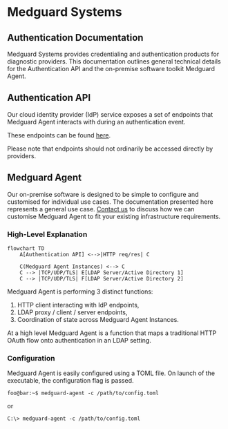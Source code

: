 # Medguard Systems

## Authentication Documentation
Medguard Systems provides credentialing and authentication products for
diagnostic providers.  This documentation outlines general technical
details for the Authentication API and the on-premise software
toolkit Medguard Agent.

## Authentication API
Our cloud identity provider (IdP) service exposes a set of endpoints
that Medguard Agent interacts with during an authentication event.

These endpoints can be found [here](https://www.google.com).

Please note that endpoints should not ordinarily be accessed directly
by providers.

## Medguard Agent
Our on-premise software is designed to be simple to configure and
customised for individual use cases. The documentation presented here
represents a general use case. [Contact
us](https://www.medguard.io/#contact-us-section) to discuss how we can
customise Medguard Agent to fit your existing infrastructure
requirements.


### High-Level Explanation

```mermaid
flowchart TD
    A[Authentication API] <-->|HTTP req/res| C

    C(Medguard Agent Instances) <--> C
    C --> |TCP/UDP/TLS| E[LDAP Server/Active Directory 1]
    C --> |TCP/UDP/TLS| F[LDAP Server/Active Directory 2]
```

Medguard Agent is performing 3 distinct functions:
1. HTTP client interacting with IdP endpoints,
2. LDAP proxy / client / server endpoints,
3. Coordination of state across Medguard Agent Instances.

At a high level Medguard Agent is a function that maps a traditional
HTTP OAuth flow onto authentication in an LDAP setting.


### Configuration

Medguard Agent is easily configured using a TOML file.
On launch of the executable, the configuration flag is passed.


```console
foo@bar:~$ medguard-agent -c /path/to/config.toml
```

or

```shell
C:\> medguard-agent -c /path/to/config.toml
```

